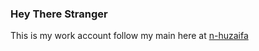 ### Hey There Stranger
This is my work account follow my main here at [n-huzaifa](https://github.com/n-huzaifa)
